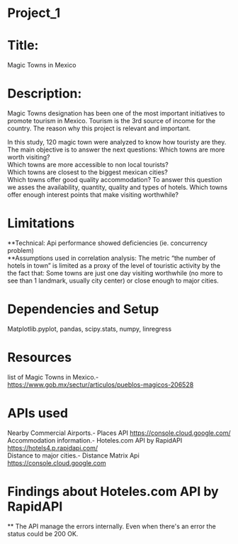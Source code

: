 # Project_1

# Title:
Magic Towns in Mexico 

# Description:
Magic Towns designation has been one of the most important initiatives to promote tourism in Mexico. Tourism is the 3rd 
source of income for the country. The reason why this project is relevant and important.  

In this study, 120 magic town were analyzed to know how touristy are they. The main objective is to answer the next questions:
Which towns are more worth visiting?                                                                                          
Which towns are more accessible to non local tourists?                                                                          
Which towns are closest to the biggest mexican cities?                                                                       
Which towns offer good quality accommodation? To answer this question we asses the availability, quantity, quality and types of hotels.
Which towns offer enough interest points that make visiting worthwhile?                         

# Limitations 
**Technical: Api performance showed deficiencies (ie. concurrency problem)                                                   
**Assumptions used in correlation analysis: The metric “the number of hotels in town” is limited as a proxy of the level 
of touristic activity by the the fact that: Some towns are just one day visiting worthwhile (no more to see than 1 landmark, 
usually city center) or close enough to major cities.

# Dependencies and Setup
Matplotlib.pyplot, pandas, scipy.stats, numpy, linregress

# Resources
list of Magic Towns in Mexico.- https://www.gob.mx/sectur/articulos/pueblos-magicos-206528

# APIs used 
Nearby Commercial Airports.- Places API https://console.cloud.google.com/                                                   
Accommodation information.- Hoteles.com API by RapidAPI   https://hotels4.p.rapidapi.com/                                        
Distance to major cities.-  Distance Matrix Api   https://console.cloud.google.com

# Findings about Hoteles.com API by RapidAPI
** The API manage the errors internally. Even when there's an error the status could be 200 OK. 


